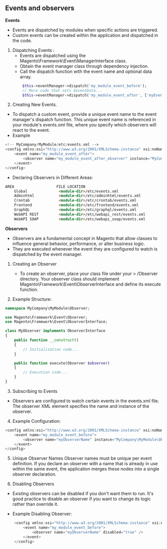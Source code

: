 ## Events and observers

**Events** 
- Events are dispatched by modules when specific actions are triggered.
- Custom events can be created within the application and dispatched in the code.

1. Dispatching Events :
    - Events are dispatched using the Magento\Framework\Event\ManagerInterface class.
    - Obtain the event manager class through dependency injection.
    - Call the dispatch function with the event name and optional data array.
       ```php
        $this->eventManager->dispatch('my_module_event_before'); 
        // More code that sets $eventData...
        $this->eventManager->dispatch('my_module_event_after', ['myEventData' => $eventData]);
       ```
2. Creating New Events.
- To dispatch a custom event, provide a unique event name to the event manager's dispatch function. This unique event name is referenced in your module's events.xml file, where you specify which observers will react to the event.
- Example 
```php
<!-- MyCompany/MyModule/etc/events.xml -->
<config xmlns:xsi="http://www.w3.org/2001/XMLSchema-instance" xsi:noNamespaceSchemaLocation="urn:magento:framework:Event/etc/events.xsd">
    <event name="my_module_event_after">
        <observer name="my_module_event_after_observer" instance="MyCompany\MyModule\Observer\MyEvent"/>
    </event>
</config>
```
- Declaring Observers in Different Areas:
```markdown
AREA	               FILE LOCATION
    Global	            <module-dir>/etc/events.xml
    Adminhtml	        <module-dir>/etc/adminhtml/events.xml
    Crontab	            <module-dir>/etc/crontab/events.xml
    Frontend	        <module-dir>/etc/frontend/events.xml
    GraphQL	            <module-dir>/etc/graphql/events.xml
    WebAPI REST	        <module-dir>/etc/webapi_rest/events.xml
    WebAPI SOAP	        <module-dir>/etc/webapi_soap/events.xml
```
**Observers** 
- Observers are a fundamental concept in Magento that allow classes to influence general behavior, performance, or alter business logic. 
- They are executed whenever the event they are configured to watch is dispatched by the event manager.
1. Creating an Observer
    - To create an observer, place your class file under your > <module-root>/Observer directory. Your observer class should implement Magento\Framework\Event\ObserverInterface and define its execute function.

2. Example Structure:

```php
namespace MyCompany\MyModule\Observer;

use Magento\Framework\Event\Observer;
use Magento\Framework\Event\ObserverInterface;

class MyObserver implements ObserverInterface
{
    public function __construct()
    {
        // Initialization code...
    }

    public function execute(Observer $observer)
    {
        // Execution code...
    }
}
```
3. Subscribing to Events
 - Observers are configured to watch certain events in the events.xml file. The observer XML element specifies the name and instance of the observer.

4. Example Configuration:
 
```php
<config xmlns:xsi="http://www.w3.org/2001/XMLSchema-instance" xsi:noNamespaceSchemaLocation="urn:magento:framework:Event/etc/events.xsd">
    <event name="my_module_event_before">
        <observer name="myObserverName" instance="MyCompany\MyModule\Observer\MyObserver" />
    </event>
</config>
```
5. Unique Observer Names
Observer names must be unique per event definition. If you declare an observer with a name that is already in use within the same event, the application merges these nodes into a single observer declaration.

6. Disabling Observers
 - Existing observers can be disabled if you don't want them to run. It's good practice to disable an observer if you want to change its logic rather than override it.

 - Example Disabling Observer:

```php
    <config xmlns:xsi="http://www.w3.org/2001/XMLSchema-instance" xsi:noNamespaceSchemaLocation="urn:magento:framework:Event/etc/events.xsd">
        <event name="my_module_event_before">
            <observer name="myObserverName" disabled="true" />
        </event>
    </config>
```